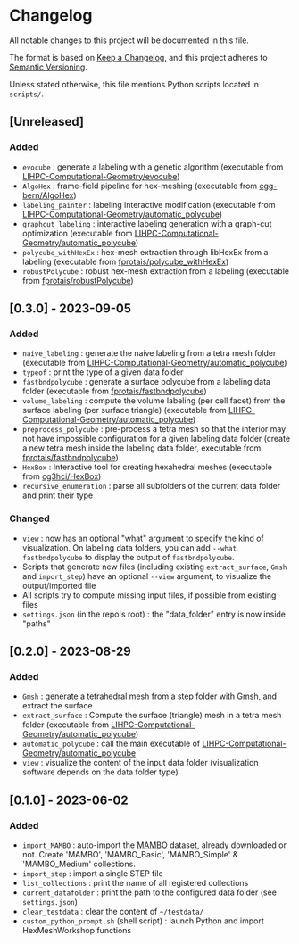 # Changelog

All notable changes to this project will be documented in this file.

The format is based on [Keep a Changelog](https://keepachangelog.com/en/1.0.0/),
and this project adheres to [Semantic Versioning](https://semver.org/spec/v2.0.0.html).

Unless stated otherwise, this file mentions Python scripts located in `scripts/`.


## [Unreleased]

### Added

- `evocube` : generate a labeling with a genetic algorithm (executable from [LIHPC-Computational-Geometry/evocube](https://github.com/LIHPC-Computational-Geometry/evocube))
- `AlgoHex` : frame-field pipeline for hex-meshing (executable from [cgg-bern/AlgoHex](https://github.com/cgg-bern/AlgoHex))
- `labeling_painter` : labeling interactive modification (executable from [LIHPC-Computational-Geometry/automatic_polycube](https://github.com/LIHPC-Computational-Geometry/automatic_polycube))
- `graphcut_labeling` : interactive labeling generation with a graph-cut optimization (executable from [LIHPC-Computational-Geometry/automatic_polycube](https://github.com/LIHPC-Computational-Geometry/automatic_polycube))
- `polycube_withHexEx` : hex-mesh extraction through libHexEx from a labeling (executable from [fprotais/polycube_withHexEx](https://github.com/fprotais/polycube_withHexEx))
- `robustPolycube` : robust hex-mesh extraction from a labeling (executable from [fprotais/robustPolycube](https://github.com/fprotais/robustPolycube))

## [0.3.0] - 2023-09-05

### Added

- `naive_labeling` : generate the naive labeling from a tetra mesh folder (executable from [LIHPC-Computational-Geometry/automatic_polycube](https://github.com/LIHPC-Computational-Geometry/automatic_polycube))
- `typeof` : print the type of a given data folder
- `fastbndpolycube` : generate a surface polycube from a labeling data folder (executable from [fprotais/fastbndpolycube](https://github.com/fprotais/fastbndpolycube))
- `volume_labeling` : compute the volume labeling (per cell facet) from the surface labeling (per surface triangle) (executable from [LIHPC-Computational-Geometry/automatic_polycube](https://github.com/LIHPC-Computational-Geometry/automatic_polycube))
- `preprocess_polycube` : pre-process a tetra mesh so that the interior may not have impossible configuration for a given labeling data folder (create a new tetra mesh inside the labeling data folder, executable from [fprotais/fastbndpolycube](https://github.com/fprotais/fastbndpolycube))
- `HexBox` : Interactive tool for creating hexahedral meshes (executable from [cg3hci/HexBox](https://github.com/cg3hci/HexBox))
- `recursive_enumeration` : parse all subfolders of the current data folder and print their type

### Changed

- `view` : now has an optional "what" argument to specify the kind of visualization. On labeling data folders, you can add `--what fastbndpolycube` to display the output of `fastbndpolycube`.
- Scripts that generate new files (including existing `extract_surface`, `Gmsh` and `import_step`) have an optional `--view` argument, to visualize the output/imported file
- All scripts try to compute missing input files, if possible from existing files
- `settings.json` (in the repo's root) : the "data_folder" entry is now inside "paths"

## [0.2.0] - 2023-08-29

### Added

- `Gmsh` : generate a tetrahedral mesh from a step folder with [Gmsh](https://gmsh.info/), and extract the surface
- `extract_surface` : Compute the surface (triangle) mesh in a tetra mesh folder (executable from [LIHPC-Computational-Geometry/automatic_polycube](https://github.com/LIHPC-Computational-Geometry/automatic_polycube))
- `automatic_polycube` : call the main executable of [LIHPC-Computational-Geometry/automatic_polycube](https://github.com/LIHPC-Computational-Geometry/automatic_polycube)
- `view` : visualize the content of the input data folder (visualization software depends on the data folder type)

## [0.1.0] - 2023-06-02

### Added

- `import_MAMBO` : auto-import the [MAMBO](https://gitlab.com/franck.ledoux/mambo) dataset, already downloaded or not. Create 'MAMBO', 'MAMBO_Basic', 'MAMBO_Simple' & 'MAMBO_Medium' collections.
- `import_step` : import a single STEP file
- `list_collections` : print the name of all registered collections
- `current_datafolder` : print the path to the configured data folder (see `settings.json`)
- `clear_testdata` : clear the content of `~/testdata/`
- `custom_python_prompt.sh` (shell script) : launch Python and import HexMeshWorkshop functions